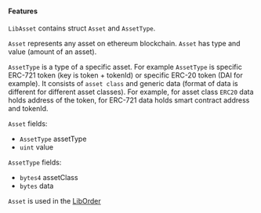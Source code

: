 #### Features

`LibAsset` contains struct `Asset` and `AssetType`.

`Asset` represents any asset on ethereum blockchain. `Asset` has type and value (amount of an asset).

`AssetType` is a type of a specific asset. For example `AssetType` is specific ERC-721 token (key is token + tokenId) or specific ERC-20 token (DAI for example).
It consists of `asset class` and generic data (format of data is different for different asset classes). For example, for asset class `ERC20` data holds address of the token, for ERC-721 data holds smart contract address and tokenId.  

`Asset` fields:
- `AssetType` assetType
- `uint` value

`AssetType` fields:
- `bytes4` assetClass
- `bytes` data

`Asset` is used in the [LibOrder](../../exchange/contracts/LibOrder.md)
